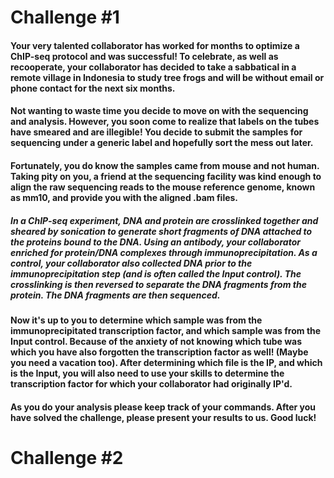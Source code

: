 
# Challenge #1

#### Your very talented collaborator has worked for months to optimize a ChIP-seq protocol and was successful! To celebrate, as well as recooperate, your collaborator has decided to take a sabbatical in a remote village in Indonesia to study tree frogs and will be without email or phone contact for the next six months. 

#### Not wanting to waste time you decide to move on with the sequencing and analysis. However, you soon come to realize that labels on the tubes have smeared and are illegible! You decide to submit the samples for sequencing under a generic label and hopefully sort the mess out later.

#### Fortunately, you do know the samples came from mouse and not human. Taking pity on you, a friend at the sequencing facility was kind enough to align the raw sequencing reads to the mouse reference genome, known as mm10, and provide you with the aligned .bam files. 

##### In a ChIP-seq experiment, DNA and protein are crosslinked together and sheared by sonication to generate short fragments of DNA attached to the proteins bound to the DNA. Using an antibody, your collaborator enriched for protein/DNA complexes through immunoprecipitation. As a control, your collaborator also collected DNA prior to the immunoprecipitation step (and is often called the Input control). The crosslinking is then reversed to separate the DNA fragments from the protein. The DNA fragments are then sequenced.

#### Now it's up to you to determine which sample was from the immunoprecipitated transcription factor, and which sample was from the Input control. Because of the anxiety of not knowing which tube was which you have also forgotten the transcription factor as well! (Maybe you need a vacation too). After determining which file is the IP, and which is the Input, you will also need to use your skills to determine the transcription factor for which your collaborator had originally IP'd.

#### As you do your analysis please keep track of your commands. After you have solved the challenge, please present your results to us. Good luck!

##
# Challenge #2
